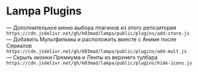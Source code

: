 # Lampa Plugins

— Дополнительное меню выбора плагинов из этого репозитория \
`https://cdn.jsdelivr.net/gh/k03mad/lampa/public/plugins/add-store.js` \
— Добавить Мультфильмы и расположить вместе с Аниме после Сериалов \
`https://cdn.jsdelivr.net/gh/k03mad/lampa/public/plugins/add-mult.js` \
— Скрыть иконки Премиума и Ленты из верхнего тулбара \
`https://cdn.jsdelivr.net/gh/k03mad/lampa/public/plugins/hide-icons.js`
